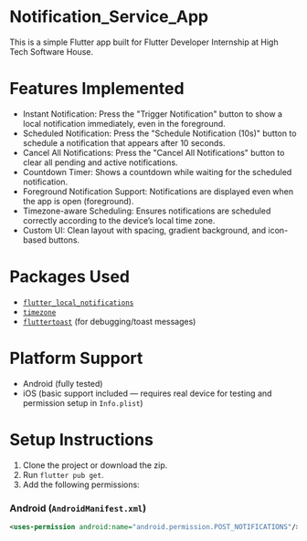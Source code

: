 # Notification_Service_App

This is a simple Flutter app built for Flutter Developer Internship at High Tech Software House.

# Features Implemented

- Instant Notification: Press the "Trigger Notification" button to show a local notification immediately, even in the foreground.
- Scheduled Notification: Press the "Schedule Notification (10s)" button to schedule a notification that appears after 10 seconds.
- Cancel All Notifications: Press the "Cancel All Notifications" button to clear all pending and active notifications.
- Countdown Timer: Shows a countdown while waiting for the scheduled notification.
- Foreground Notification Support: Notifications are displayed even when the app is open (foreground).
- Timezone-aware Scheduling: Ensures notifications are scheduled correctly according to the device’s local time zone.
- Custom UI: Clean layout with spacing, gradient background, and icon-based buttons.

# Packages Used

- [`flutter_local_notifications`](https://pub.dev/packages/flutter_local_notifications)
- [`timezone`](https://pub.dev/packages/timezone)
- [`fluttertoast`](https://pub.dev/packages/fluttertoast) (for debugging/toast messages)

# Platform Support

- Android (fully tested)
- iOS (basic support included — requires real device for testing and permission setup in `Info.plist`)

# Setup Instructions

1. Clone the project or download the zip.
2. Run `flutter pub get`.
3. Add the following permissions:

### Android (`AndroidManifest.xml`)
```xml
<uses-permission android:name="android.permission.POST_NOTIFICATIONS"/>
